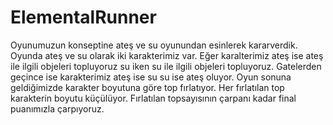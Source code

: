 # ElementalRunner
Oyunumuzun konseptine ateş ve su oyunundan esinlerek kararverdik. Oyunda ateş ve su olarak iki karakterimiz var. Eğer karalterimiz ateş ise ateş ile ilgili objeleri topluyoruz su iken su ile ilgili objeleri topluyoruz. Gatelerden geçince ise karakterimiz ateş  ise su su ise ateş oluyor. Oyun sonuna geldiğimizde karakter boyutuna göre top fırlatıyor. Her fırlatılan top karakterin boyutu küçülüyor. Fırlatılan topsayısının çarpanı kadar final puanımızla çarpıyoruz.
